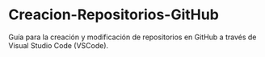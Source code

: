 # Creacion-Repositorios-GitHub
Guía para la creación y modificación de repositorios en GitHub a través de Visual Studio Code (VSCode).
